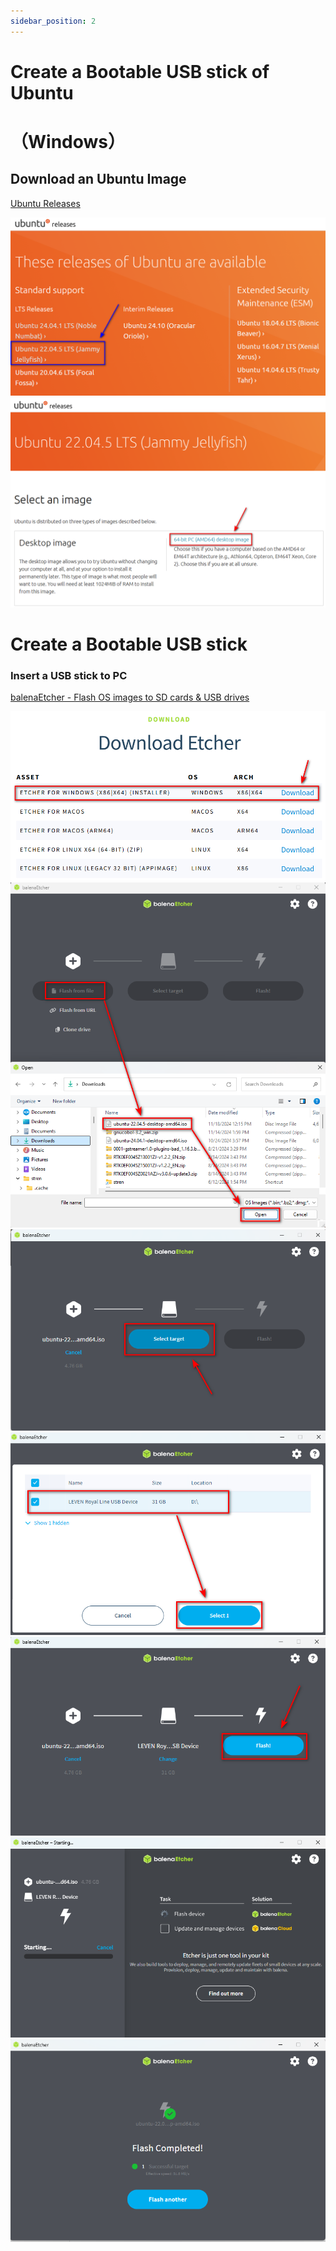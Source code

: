 ```yaml
---
sidebar_position: 2
---
```


# Create a Bootable USB stick of Ubuntu
# （Windows）

## **Download an Ubuntu Image**

[Ubuntu Releases](https://mirror.twds.com.tw/ubuntu-releases/)

![](./img/01_01.png)
![](./img/01_02.png)

# **Create a Bootable USB stick**
### Insert a USB stick to PC

[balenaEtcher - Flash OS images to SD cards & USB drives](https://etcher.balena.io/#download-etcher)

![](./img/01_03.png)
![](./img/01_04.png)
![](./img/01_05.png)
![](./img/01_06.png)
![](./img/01_07.png)
![](./img/01_08.png)
![](./img/01_09.png)